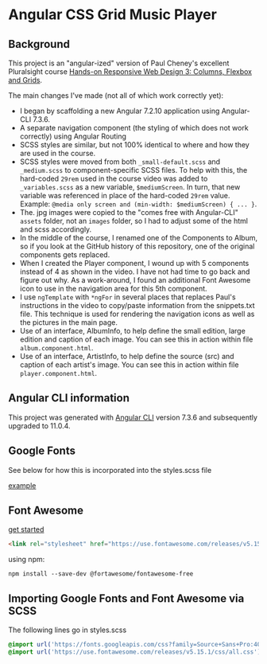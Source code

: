 # Angular CSS Grid Music Player
## Background
This project is an "angular-ized" version of Paul Cheney's excellent Pluralsight course [Hands-on Responsive Web Design 3: Columns, Flexbox and Grids](https://app.pluralsight.com/library/courses/responsive-web-design-columns-flexbox-grids/table-of-contents).

The main changes I've made (not all of which work correctly yet):
* I began by scaffolding a new Angular 7.2.10 application using Angular-CLI 7.3.6.
* A separate navigation component (the styling of which does not work correctly) using Angular Routing
* SCSS styles are similar, but not 100% identical to where and how they are used in the course.
* SCSS styles were moved from both `_small-default.scss` and `_medium.scss` to component-specific SCSS files.  To help with this, the hard-coded `29rem` used in the course video was added to `_variables.scss` as a new variable, `$mediumScreen`.  In turn, that new variable was referenced in place of the hard-coded `29rem` value.  Example: `@media only screen and (min-width: $mediumScreen) { ... }`.
* The. jpg images were copied to the "comes free with Angular-CLI" `assets` folder, not an `images` folder, so I had to adjust some of the html and scss accordingly.
* In the middle of the course, I renamed one of the Components to Album, so if you look at the GitHub history of this repository, one of the original components gets replaced.
* When I created the Player component, I wound up with 5 components instead of 4 as shown in the video.  I have not had time to go back and figure out why.  As a work-around, I found an additional Font Awesome icon to use in the navigation area for this 5th component.
* I use `ngTemplate` with `*ngFor` in several places that replaces Paul's instructions in the video to copy/paste information from the snippets.txt file.  This technique is used for rendering the navigation icons as well as the pictures in the main page.
* Use of an interface, AlbumInfo, to help define the small edition, large edition and caption of each image.  You can see this in action within file `album.component.html`.
* Use of an interface, ArtistInfo, to help define the source (src) and caption of each artist's image.  You can see this in action within file `player.component.html`.
## Angular CLI information
This project was generated with [Angular CLI](https://cli.angular.io/) version 7.3.6 and subsequently upgraded to 11.0.4.
## Google Fonts
See below for how this is incorporated into the styles.scss file

[example](https://fonts.google.com/?selection.family=Source+Sans+Pro:400,700)



## Font Awesome
[get started](https://fontawesome.com/start)

```html
<link rel="stylesheet" href="https://use.fontawesome.com/releases/v5.15.1/css/all.css" integrity="sha384-50oBUHEmvpQ+1lW4y57PTFmhCaXp0ML5d60M1M7uH2+nqUivzIebhndOJK28anvf" crossorigin="anonymous">
```

using npm:

```
npm install --save-dev @fortawesome/fontawesome-free
```
## Importing Google Fonts and Font Awesome via SCSS
The following lines go in styles.scss
```scss
@import url('https://fonts.googleapis.com/css?family=Source+Sans+Pro:400,700');
@import url('https://use.fontawesome.com/releases/v5.15.1/css/all.css');
```
